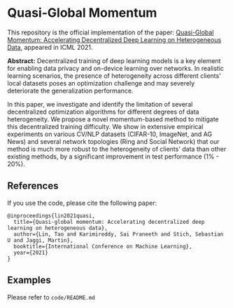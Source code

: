 # Quasi-Global Momentum
This repository is the official implementation of the paper: [Quasi-Global Momentum: Accelerating Decentralized Deep Learning on Heterogeneous Data](https://arxiv.org/abs/2102.04761), appeared in ICML 2021.

**Abstract:**
Decentralized training of deep learning models
is a key element for enabling data privacy and on-device learning over networks.
In realistic learning scenarios,
the presence of heterogeneity across different clients' local datasets
poses an optimization challenge and may severely deteriorate the generalization performance.

In this paper, we investigate and identify the limitation of several decentralized optimization algorithms
for different degrees of data heterogeneity.
We propose a novel momentum-based method
to mitigate this decentralized training difficulty.
We show in extensive empirical experiments
on various CV/NLP datasets (CIFAR-10, ImageNet, and AG News)
and several network topologies (Ring and Social Network) that
our method is much more robust to the heterogeneity of clients' data than other existing methods,
by a significant improvement in test performance (1% - 20%).


## References
If you use the code, please cite the following paper:

```
@inproceedings{lin2021quasi,
  title={Quasi-global momentum: Accelerating decentralized deep learning on heterogeneous data},
  author={Lin, Tao and Karimireddy, Sai Praneeth and Stich, Sebastian U and Jaggi, Martin},
  booktitle={International Conference on Machine Learning},
  year={2021}
}
```

## Examples
Please refer to `code/README.md`